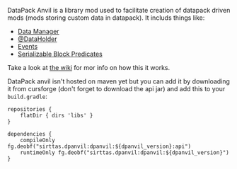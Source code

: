 DataPack Anvil is a library mod used to facilitate creation of datapack driven mods (mods storing custom data in datapack). It includs things like:

* [Data Manager](https://github.com/Sirttas/DataPack-Anvil/wiki/Data-Managers)
* [@DataHolder](https://github.com/Sirttas/DataPack-Anvil/wiki/Data-Managers#dataholder)
* [Events](https://github.com/Sirttas/DataPack-Anvil/wiki/Data-Managers#events)
* [Serializable Block Predicates](https://github.com/Sirttas/DataPack-Anvil/wiki/Block-Predicates)

Take a look at [the wiki](https://github.com/Sirttas/DataPack-Anvil/wiki) for mor info on how this it works.

DataPack anvil isn't hosted on maven yet but you can add it by downloading it from cursforge (don't forget to download the api jar) and add this to your `build.gradle`:
```grouvy
repositories {
    flatDir { dirs 'libs' }
}

dependencies {
    compileOnly fg.deobf("sirttas.dpanvil:dpanvil:${dpanvil_version}:api")
    runtimeOnly fg.deobf("sirttas.dpanvil:dpanvil:${dpanvil_version}")
}
```

